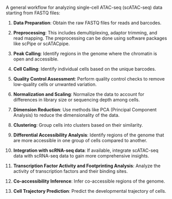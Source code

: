 A general workflow for analyzing single-cell ATAC-seq (scATAC-seq) data starting from FASTQ files:

1. **Data Preparation**: Obtain the raw FASTQ files for reads and barcodes.

2. **Preprocessing**: This includes demultiplexing, adaptor trimming, and read mapping. The preprocessing can be done using software packages like scPipe or scATACpipe.

3. **Peak Calling**: Identify regions in the genome where the chromatin is open and accessible.

4. **Cell Calling**: Identify individual cells based on the unique barcodes.

5. **Quality Control Assessment**: Perform quality control checks to remove low-quality cells or unwanted variation.

6. **Normalization and Scaling**: Normalize the data to account for differences in library size or sequencing depth among cells.

7. **Dimension Reduction**: Use methods like PCA (Principal Component Analysis) to reduce the dimensionality of the data.

8. **Clustering**: Group cells into clusters based on their similarity.

9. **Differential Accessibility Analysis**: Identify regions of the genome that are more accessible in one group of cells compared to another.

10. **Integration with scRNA-seq data**: If available, integrate scATAC-seq data with scRNA-seq data to gain more comprehensive insights.

11. **Transcription Factor Activity and Footprinting Analysis**: Analyze the activity of transcription factors and their binding sites.

12. **Co-accessibility Inference**: Infer co-accessible regions of the genome.

13. **Cell Trajectory Prediction**: Predict the developmental trajectory of cells.
